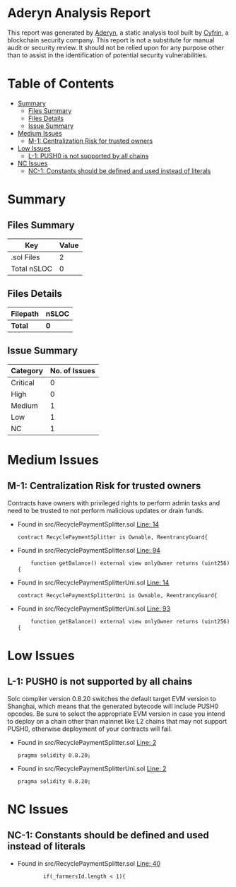 # Aderyn Analysis Report

This report was generated by [Aderyn](https://github.com/Cyfrin/aderyn), a static analysis tool built by [Cyfrin](https://cyfrin.io), a blockchain security company. This report is not a substitute for manual audit or security review. It should not be relied upon for any purpose other than to assist in the identification of potential security vulnerabilities.
# Table of Contents

- [Summary](#summary)
  - [Files Summary](#files-summary)
  - [Files Details](#files-details)
  - [Issue Summary](#issue-summary)
- [Medium Issues](#medium-issues)
  - [M-1: Centralization Risk for trusted owners](#m-1-centralization-risk-for-trusted-owners)
- [Low Issues](#low-issues)
  - [L-1: PUSH0 is not supported by all chains](#l-1-push0-is-not-supported-by-all-chains)
- [NC Issues](#nc-issues)
  - [NC-1: Constants should be defined and used instead of literals](#nc-1-constants-should-be-defined-and-used-instead-of-literals)


# Summary

## Files Summary

| Key | Value |
| --- | --- |
| .sol Files | 2 |
| Total nSLOC | 0 |


## Files Details

| Filepath | nSLOC |
| --- | --- |
| **Total** | **0** |


## Issue Summary

| Category | No. of Issues |
| --- | --- |
| Critical | 0 |
| High | 0 |
| Medium | 1 |
| Low | 1 |
| NC | 1 |


# Medium Issues

## M-1: Centralization Risk for trusted owners

Contracts have owners with privileged rights to perform admin tasks and need to be trusted to not perform malicious updates or drain funds.

- Found in src/RecyclePaymentSplitter.sol [Line: 14](src\RecyclePaymentSplitter.sol#L14)

	```solidity
	contract RecyclePaymentSplitter is Ownable, ReentrancyGuard{
	```

- Found in src/RecyclePaymentSplitter.sol [Line: 94](src\RecyclePaymentSplitter.sol#L94)

	```solidity
	    function getBalance() external view onlyOwner returns (uint256){
	```

- Found in src/RecyclePaymentSplitterUni.sol [Line: 14](src\RecyclePaymentSplitterUni.sol#L14)

	```solidity
	contract RecyclePaymentSplitterUni is Ownable, ReentrancyGuard{
	```

- Found in src/RecyclePaymentSplitterUni.sol [Line: 93](src\RecyclePaymentSplitterUni.sol#L93)

	```solidity
	    function getBalance() external view onlyOwner returns (uint256){
	```



# Low Issues

## L-1: PUSH0 is not supported by all chains

Solc compiler version 0.8.20 switches the default target EVM version to Shanghai, which means that the generated bytecode will include PUSH0 opcodes. Be sure to select the appropriate EVM version in case you intend to deploy on a chain other than mainnet like L2 chains that may not support PUSH0, otherwise deployment of your contracts will fail.

- Found in src/RecyclePaymentSplitter.sol [Line: 2](src\RecyclePaymentSplitter.sol#L2)

	```solidity
	pragma solidity 0.8.20;
	```

- Found in src/RecyclePaymentSplitterUni.sol [Line: 2](src\RecyclePaymentSplitterUni.sol#L2)

	```solidity
	pragma solidity 0.8.20;
	```



# NC Issues

## NC-1: Constants should be defined and used instead of literals



- Found in src/RecyclePaymentSplitter.sol [Line: 40](src\RecyclePaymentSplitter.sol#L40)

	```solidity
	        if(_farmersId.length < 1){
	```



